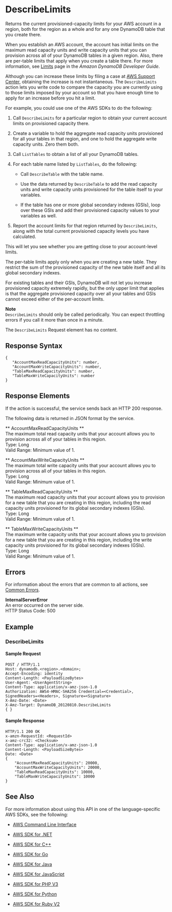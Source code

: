 # DescribeLimits<a name="API_DescribeLimits"></a>

Returns the current provisioned\-capacity limits for your AWS account in a region, both for the region as a whole and for any one DynamoDB table that you create there\.

When you establish an AWS account, the account has initial limits on the maximum read capacity units and write capacity units that you can provision across all of your DynamoDB tables in a given region\. Also, there are per\-table limits that apply when you create a table there\. For more information, see [Limits](http://docs.aws.amazon.com/amazondynamodb/latest/developerguide/Limits.html) page in the *Amazon DynamoDB Developer Guide*\.

Although you can increase these limits by filing a case at [AWS Support Center](https://console.aws.amazon.com/support/home#/), obtaining the increase is not instantaneous\. The `DescribeLimits` action lets you write code to compare the capacity you are currently using to those limits imposed by your account so that you have enough time to apply for an increase before you hit a limit\.

For example, you could use one of the AWS SDKs to do the following:

1. Call `DescribeLimits` for a particular region to obtain your current account limits on provisioned capacity there\.

1. Create a variable to hold the aggregate read capacity units provisioned for all your tables in that region, and one to hold the aggregate write capacity units\. Zero them both\.

1. Call `ListTables` to obtain a list of all your DynamoDB tables\.

1. For each table name listed by `ListTables`, do the following:

   + Call `DescribeTable` with the table name\.

   + Use the data returned by `DescribeTable` to add the read capacity units and write capacity units provisioned for the table itself to your variables\.

   + If the table has one or more global secondary indexes \(GSIs\), loop over these GSIs and add their provisioned capacity values to your variables as well\.

1. Report the account limits for that region returned by `DescribeLimits`, along with the total current provisioned capacity levels you have calculated\.

This will let you see whether you are getting close to your account\-level limits\.

The per\-table limits apply only when you are creating a new table\. They restrict the sum of the provisioned capacity of the new table itself and all its global secondary indexes\.

For existing tables and their GSIs, DynamoDB will not let you increase provisioned capacity extremely rapidly, but the only upper limit that applies is that the aggregate provisioned capacity over all your tables and GSIs cannot exceed either of the per\-account limits\.

**Note**  
 `DescribeLimits` should only be called periodically\. You can expect throttling errors if you call it more than once in a minute\.

The `DescribeLimits` Request element has no content\.

## Response Syntax<a name="API_DescribeLimits_ResponseSyntax"></a>

```
{
   "AccountMaxReadCapacityUnits": number,
   "AccountMaxWriteCapacityUnits": number,
   "TableMaxReadCapacityUnits": number,
   "TableMaxWriteCapacityUnits": number
}
```

## Response Elements<a name="API_DescribeLimits_ResponseElements"></a>

If the action is successful, the service sends back an HTTP 200 response\.

The following data is returned in JSON format by the service\.

 ** AccountMaxReadCapacityUnits **   
The maximum total read capacity units that your account allows you to provision across all of your tables in this region\.  
Type: Long  
Valid Range: Minimum value of 1\.

 ** AccountMaxWriteCapacityUnits **   
The maximum total write capacity units that your account allows you to provision across all of your tables in this region\.  
Type: Long  
Valid Range: Minimum value of 1\.

 ** TableMaxReadCapacityUnits **   
The maximum read capacity units that your account allows you to provision for a new table that you are creating in this region, including the read capacity units provisioned for its global secondary indexes \(GSIs\)\.  
Type: Long  
Valid Range: Minimum value of 1\.

 ** TableMaxWriteCapacityUnits **   
The maximum write capacity units that your account allows you to provision for a new table that you are creating in this region, including the write capacity units provisioned for its global secondary indexes \(GSIs\)\.  
Type: Long  
Valid Range: Minimum value of 1\.

## Errors<a name="API_DescribeLimits_Errors"></a>

For information about the errors that are common to all actions, see [Common Errors](CommonErrors.md)\.

 **InternalServerError**   
An error occurred on the server side\.  
HTTP Status Code: 500

## Example<a name="API_DescribeLimits_Examples"></a>

### DescribeLimits<a name="API_DescribeLimits_Example_1"></a>

#### Sample Request<a name="API_DescribeLimits_Example_1_Request"></a>

```
POST / HTTP/1.1
Host: dynamodb.<region>.<domain>;
Accept-Encoding: identity
Content-Length: <PayloadSizeBytes>     
User-Agent: <UserAgentString>
Content-Type: application/x-amz-json-1.0
Authorization: AWS4-HMAC-SHA256 Credential=<Credential>, SignedHeaders=<Headers>, Signature=<Signature>
X-Amz-Date: <Date> 
X-Amz-Target: DynamoDB_20120810.DescribeLimits
{ }
```

#### Sample Response<a name="API_DescribeLimits_Example_1_Response"></a>

```
HTTP/1.1 200 OK
x-amzn-RequestId: <RequestId> 
x-amz-crc32: <Checksum>
Content-Type: application/x-amz-json-1.0
Content-Length: <PayloadSizeBytes>
Date: <Date>
{
    "AccountMaxReadCapacityUnits": 20000,
    "AccountMaxWriteCapacityUnits": 20000,
    "TableMaxReadCapacityUnits": 10000,
    "TableMaxWriteCapacityUnits": 10000
}
```

## See Also<a name="API_DescribeLimits_SeeAlso"></a>

For more information about using this API in one of the language\-specific AWS SDKs, see the following:

+  [AWS Command Line Interface](http://docs.aws.amazon.com/goto/aws-cli/dynamodb-2012-08-10/DescribeLimits) 

+  [AWS SDK for \.NET](http://docs.aws.amazon.com/goto/DotNetSDKV3/dynamodb-2012-08-10/DescribeLimits) 

+  [AWS SDK for C\+\+](http://docs.aws.amazon.com/goto/SdkForCpp/dynamodb-2012-08-10/DescribeLimits) 

+  [AWS SDK for Go](http://docs.aws.amazon.com/goto/SdkForGoV1/dynamodb-2012-08-10/DescribeLimits) 

+  [AWS SDK for Java](http://docs.aws.amazon.com/goto/SdkForJava/dynamodb-2012-08-10/DescribeLimits) 

+  [AWS SDK for JavaScript](http://docs.aws.amazon.com/goto/AWSJavaScriptSDK/dynamodb-2012-08-10/DescribeLimits) 

+  [AWS SDK for PHP V3](http://docs.aws.amazon.com/goto/SdkForPHPV3/dynamodb-2012-08-10/DescribeLimits) 

+  [AWS SDK for Python](http://docs.aws.amazon.com/goto/boto3/dynamodb-2012-08-10/DescribeLimits) 

+  [AWS SDK for Ruby V2](http://docs.aws.amazon.com/goto/SdkForRubyV2/dynamodb-2012-08-10/DescribeLimits) 